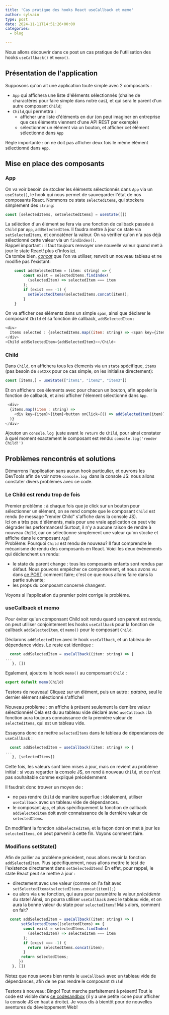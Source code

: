 ```yaml
---
title: 'Cas pratique des hooks React useCallback et memo'
author: sylvain
type: post
date: 2024-11-11T14:51:26+00:00
categories:
  - blog

---
```


Nous allons découvrir dans ce post un cas pratique de l'utilisation des hooks `useCallback()` et `memo()`.

## Présentation de l'application

Supposons qu'on ait une application toute simple avec 2 composants :
- `App` qui affichera une liste d'éléments sélectionnés (chaine de charactères pour faire simple dans notre cas), et qui sera le parent d'un autre composant `Child`;
- `Child`,qui permettra :
  -  afficher une liste d'éléments en dur (on peut imaginer en entreprise que ces éléments viennent d'une API REST par exemple)
  -  sélectionner un élément via un bouton, et afficher cet élément sélectionné dans `App`

Règle importante : on ne doit pas afficher deux fois le même élément sélectionné dans `App`.


## Mise en place des composants

### App

On va voir besoin de stocker les éléments sélectionnés dans `App` via un `useState()`, le hook qui nous permet de sauvegarder l'état de nos composants React. Nommons ce state `selectedItems`, qui stockera simplement des `string`:

```javascript
const [selectedItems, setSelectedItems] = useState([])
```

La séléction d'un élément se fera via une fonction de callback passée à `Child` par `App`, `addSelectedItem`.
Il faudra mettre à jour ce state via `setSelectedItems`, et concaténer la valeur. On va vérifier qu'on n'a pas déjà sélectionné cette valeur via un `findIndex()`.  
Rappel important : il faut toujours renvoyer une nouvelle valeur quand met à jour le state React! plus d'infos [ici](https://fr.react.dev/learn/updating-objects-in-state).  
Ca tombe bien, [_concat_](https://developer.mozilla.org/en-US/docs/Web/JavaScript/Reference/Global_Objects/Array/concat) que l'on va utiliser,  renvoit un nouveau tableau et ne modifie pas l'existant:

```javascript
    const addSelectedItem = (item: string) => {
        const exist = selectedItems.findIndex(
          (selectedItem) => selectedItem === item
        );
        if (exist === -1) {
          setSelectedItems(selectedItems.concat(item));
        }
    }
```

On va afficher ces éléments dans un simple `span`, ainsi que déclarer le composant `Child` et sa fonction de callback, `addSelectedItem` :

```javascript
<div>
  Items selected : {selectedItems.map((item: string) => <span key={item}>{item}</span>)}
</div>
<Child addSelectedItem={addSelectedItem}></Child>
```

### Child

Dans `Child`, on affichera tous les élements via un `state` spécifique, `items` (pas besoin de `setXXX` pour ce cas simple, on les initialise directement):
```javascript
const [items,] = useState(["item1", "item2", "item3"])
```
Et on affichera ces élements avec pour chacun un bouton, afin appeler la fonction de callback, et ainsi afficher l'élement sélectionné dans `App`.

```javascript
 <div>
  {items.map((item : string) => 
    <div key={item}>{item}<button onClick={() => addSelectedItem(item)}>Add</button></div>
  )}
</div>
```

Ajouton un `console.log `juste avant le `return` de `Child`, pour ainsi constater à quel moment exactement le composant est rendu: 
`console.log('render Child!')`

## Problèmes rencontrés et solutions

Démarrons l'application sans aucun hook particulier, et ouvrons les DevTools afin de voir notre `console.log `dans la console JS: nous allons constater divers problèmes avec ce code.

### Le Child est rendu trop de fois

Premier problème : à chaque fois que je click sur un bouton pour sélectionner un élément, on se rend compte que le composant `Child` est rendu (le message "render Child" s'affiche dans la console JS).  
Ici on a très peu d'éléments, mais pour une vraie application ca peut vite dégrader les performances! Surtout, il n'y a aucune raison de rendre à nouveau `Child`, car on sélectionne simplement une valeur qu'on stocke et affiche dans le composant `App`!  
Problème: Pourquoi `Child` est rendu de nouveau? Il faut comprendre le mécanisme de rendu des composants en React. Voici les deux événements qui déclenchent un rendu: 
- le state du parent change : tous les composants enfants sont rendus par défaut. Nous pouvons empêcher ce comportement, et nous avons vu dans [ce POST](https://effectivecoding.fr/2024-09-07-usecallback-vs-usememo/) comment faire; c'est ce que nous allons faire dans la partie suivante;
- les props du composant concerné changent.

Voyons si l'application du premier point corrige le problème.

### useCallback et memo

Pour éviter qu'un componsant Child soit rendu quand son parent est rendu, on peut utiliser conjointement les hooks `useCallback` pour la fonction de callback `addSelectedItem`, et `memo()` pour le composant `Child`.

Déclarons `addSelectedItem` avec le hook `useCallback`, et un tableau de dépendance vides. Le reste est identique :

```javascript
  const addSelectedItem = useCallback((item: string) => {
...
   }, [])
```

Egalement, ajoutons le hook `memo()` au componsant `Child` :

```javascript
export default memo(Child)
```

Testons de nouveau! Cliquez sur un élément, puis un autre : _patatra_, seul le dernier élément sélectionné s'affiche!

Nouveau problème : on affiche à présent seulement la dernière valeur sélectionnée! Cela est du au tableau vide déclaré avec `useCallback` : la fonction aura toujours connaissance de la première valeur de `selectedItems`, qui est un tableau vide.

Essayons donc de mettre `selectedItems` dans le tableau de dépendances de `useCallback` :
```javascript
  const addSelectedItem = useCallback((item: string) => {
...
   }, [selectedItems])
```

Cette fois, les valeurs sont bien mises à jour, mais on revient au problème initial : si vous regarder la console JS, on rend à nouveau `Child`, et ce n'est pas souhaitable comme expliqué précédemment.

Il faudrait donc trouver un moyen de :
- ne pas rendre `Child` de manière superflue : idéalement, utiliser `useCallback` avec un tableau vide de dépendances.
- le composant `App`, et plus spécifiquement la fonction de callback `addSelectedItem` doit avoir connaissance de la dernière valeur de `selectedItems`.

En modifiant la fonction `addSelectedItem`, et la façon dont on met à jour les `selectedItems`, on peut parvenir à cette fin. Voyons comment faire.

### Modifions setState()

Afin de pallier au problème précédent, nous allons revoir la fonction `addSelectedItem`. Plus spécifiquement, nous allons mettre le test de l'existence directement dans `setSelectedItems`! En effet, pour rappel, le state React peut se mettre à jour :
- directement avec une valeur (comme on l'a fait avec `setSelectedItems(selectedItems.concat(item));`)
- ou alors via une fonction, qui aura pour paramètre la valeur *précédente* du state! Ainsi, on pourra utiliser `useCallback` avec le tableau vide, et on aura la bonne valeur du state pour `selectedItems`! Mais alors, comment on fait?

```javascript
  const addSelectedItem = useCallback((item: string) => {
       setSelectedItems((selectedItems) => {
        const exist = selectedItems.findIndex(
          (selectedItem) => selectedItem === item
        );
        if (exist === -1) {
          return selectedItems.concat(item);
        }
       return selectedItems;
      })
   }, [])
```

Notez que nous avons bien remis le `useCallback` avec un tableau vide de dépendances, afin de ne pas rendre le composant `Child`!

Testons à nouveau: Bingo! Tout marche parfaitement à présent! Tout le code est visible dans [ce codesandbox](https://codesandbox.io/p/sandbox/k533gq) (il y a une petite icone pour afficher la console JS en haut à droite). Je vous dis à bientôt pour de nouvelles aventures du développement Web!